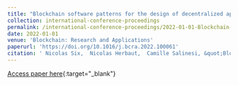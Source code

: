 ```yaml
---
title: "Blockchain software patterns for the design of decentralized applications: A systematic literature review"
collection: international-conference-proceedings
permalink: /international-conference-proceedings/2022-01-01-Blockchain-software-patterns-for-the-design-of-decentralized-applications-A-systematic-literature-review
date: 2022-01-01
venue: 'Blockchain: Research and Applications'
paperurl: 'https://doi.org/10.1016/j.bcra.2022.100061'
citation: ' Nicolas Six,  Nicolas Herbaut,  Camille Salinesi, &quot;Blockchain software patterns for the design of decentralized applications: A systematic literature review.&quot; Blockchain: Research and Applications, 2022.'
---
```

[Access paper here](https://doi.org/10.1016/j.bcra.2022.100061){:target="_blank"}
